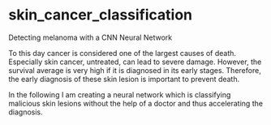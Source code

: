 # skin_cancer_classification
Detecting melanoma with a CNN Neural Network

To this day cancer is considered one of the largest causes of death. Especially skin cancer, untreated, can lead to severe damage. However, the survival average is very high if it is diagnosed in its early stages. Therefore, the early diagnosis of these skin lesion is important to prevent death.

In the following I am creating a neural network which is classifying malicious skin lesions without the help of a doctor and thus accelerating the diagnosis. 
